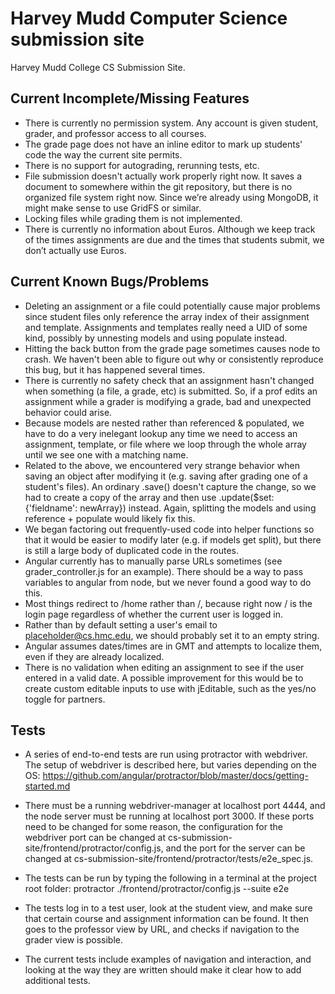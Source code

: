 # Harvey Mudd Computer Science submission site #

Harvey Mudd College CS Submission Site.

## Current Incomplete/Missing Features ##
 * There is currently no permission system. Any account is given student,
   grader, and professor access to all courses.
 * The grade page does not have an inline editor to mark up students' code
   the way the current site permits.
 * There is no support for autograding, rerunning tests, etc.
 * File submission doesn't actually work properly right now. It saves a
   document to somewhere within the git repository, but there is no organized
   file system right now. Since we’re already using MongoDB, it might make
   sense to use GridFS or similar. 
 * Locking files while grading them is not implemented.
 * There is currently no information about Euros.  Although we keep track of the
   times assignments are due and the times that students submit, we don’t actually
   use Euros.
   
## Current Known Bugs/Problems ##
 * Deleting an assignment or a file could potentially cause major problems since
   student files only reference the array index of their assignment and template.
   Assignments and templates really need a UID of some kind, possibly by unnesting
   models and using populate instead.
 * Hitting the back button from the grade page sometimes causes node to crash.
   We haven't been able to figure out why or consistently reproduce this bug,
   but it has happened several times.
 * There is currently no safety check that an assignment hasn't changed when
   something (a file, a grade, etc) is submitted. So, if a prof edits an
   assignment while a grader is modifying a grade, bad and unexpected behavior
   could arise. 
 * Because models are nested rather than referenced & populated, we have to
   do a very inelegant lookup any time we need to access an assignment,
   template, or file where we loop through the whole array until we see one
   with a matching name.
 * Related to the above, we encountered very strange behavior when saving an
   object after modifying it (e.g. saving after grading one of a student's
   files). An ordinary .save() doesn't capture the change, so we had to create
   a copy of the array and then use .update($set: {'fieldname': newArray})
   instead. Again, splitting the models and using reference + populate would
   likely fix this.
 * We began factoring out frequently-used code into helper functions so that
   it would be easier to modify later (e.g. if models get split), but there
   is still a large body of duplicated code in the routes.
 * Angular currently has to manually parse URLs sometimes
   (see grader_controller.js for an example). There should be a way to pass
   variables to angular from node, but we never found a good way to do this.
 * Most things redirect to /home rather than /, because right now / is the
   login page regardless of whether the current user is logged in.
 * Rather than by default setting a user's email to placeholder@cs.hmc.edu,
   we should probably set it to an empty string.
 * Angular assumes dates/times are in GMT and attempts to localize them, even
   if they are already localized.
 * There is no validation when editing an assignment to see if the user entered
   in a valid date.  A possible improvement for this would be to create
   custom editable inputs to use with jEditable, such as the yes/no toggle for
   partners.

## Tests ##

 * A series of end-to-end tests are run using protractor with webdriver. The setup of webdriver is described here, but varies depending on the OS: https://github.com/angular/protractor/blob/master/docs/getting-started.md

 * There must be a running webdriver-manager at localhost port 4444, and the node server must be running at localhost port 3000. If these ports need to be changed for some reason, the configuration for the webdriver port can be changed at cs-submission-site/frontend/protractor/config.js, and the port for the server can be changed
at cs-submission-site/frontend/protractor/tests/e2e_spec.js.

 * The tests can be run by typing the following in a terminal at the project root folder:
protractor ./frontend/protractor/config.js --suite e2e

 * The tests log in to a test user, look at the student view, and make sure that certain course and assignment information can be found. It then goes to the professor view by URL, and checks if navigation to the grader view is possible.

 * The current tests include examples of navigation and interaction, and looking at the way they are written should make it clear how to add additional tests. 
